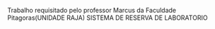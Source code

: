 Trabalho requisitado pelo professor Marcus da Faculdade Pitagoras(UNIDADE RAJA)
 SISTEMA DE RESERVA DE LABORATORIO
